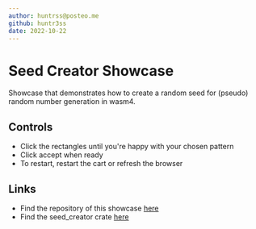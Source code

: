 ```yaml
---
author: huntrss@posteo.me
github: huntr3ss
date: 2022-10-22
---
```


# Seed Creator Showcase

Showcase that demonstrates how to create a random seed for (pseudo) random number generation in wasm4.

## Controls

* Click the rectangles until you're happy with your chosen pattern
* Click accept when ready
* To restart, restart the cart or refresh the browser

## Links

* Find the repository of this showcase [here](https://gitlab.com/3x_game/seed_creator_showcase)
* Find the seed_creator crate [here](https://gitlab.com/3x_game/seed_creator)

